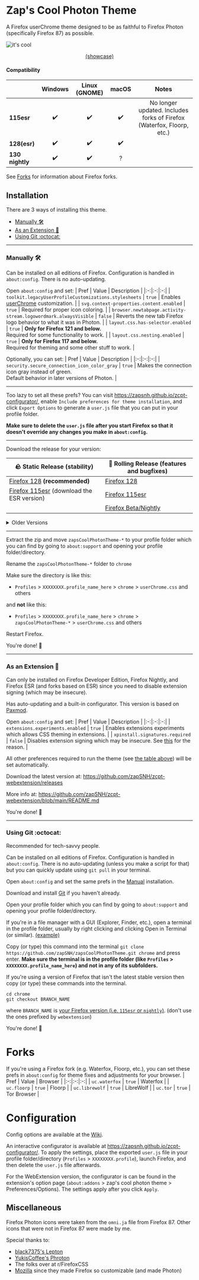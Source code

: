 # Zap's Cool Photon Theme
A Firefox userChrome theme designed to be as faithful to Firefox Photon (specifically Firefox 87) as possible.

![it's cool](https://github.com/zapSNH/zapsCoolPhotonTheme/assets/134786889/5b0dbcc3-78f2-497e-a949-39f0fdfa63cf)
<p align="center"><a href="https://github.com/zapSNH/zapsCoolPhotonTheme/wiki/Showcase">(showcase)</a></p>

#### Compatibility
| | Windows | Linux (GNOME) | macOS | Notes |
|-|:-:|:-:|:-:|:-:|
| **115esr** | ✔️ | ✔️ | ✔️ | No longer updated. Includes forks of Firefox (Waterfox, Floorp, etc.) |
| **128(esr)** | ✔️ | ✔️ | ✔️ | |
| **130 nightly** | ✔️ | ✔️ | ? | |

See [Forks](#forks) for information about Firefox forks.

## Installation
There are 3 ways of installing this theme.
* [Manually 🛠](#manually-)
* [As an Extension 🧩](#as-an-extension-)
* [Using Git :octocat:](#using-git-octocat)
  
____
### Manually 🛠
Can be installed on all editions of Firefox. Configuration is handled in `about:config`. There is no auto-updating.

Open `about:config` and set:
| Pref | Value | Description |
|:-:|:-:|:-:|
| `toolkit.legacyUserProfileCustomizations.stylesheets` | `true` | Enables [userChrome](https://www.userchrome.org/) customization. |
| `svg.context-properties.content.enabled` | `true` | Required for proper icon coloring. |
| `browser.newtabpage.activity-stream.logowordmark.alwaysVisible` | `false` | Reverts the new tab Firefox logo behavior to what it was in Photon. |
| `layout.css.has-selector.enabled` | `true` | **Only for Firefox 121 and below.**<br>Required for some functionality to work. |
| `layout.css.nesting.enabled` | `true` | **Only for Firefox 117 and below.**<br>Required for theming and some other stuff to work. |

Optionally, you can set:
| Pref | Value | Description |
|:-:|:-:|:-:|
| `security.secure_connection_icon_color_gray` | `true` | Makes the connection icon gray instead of green.<br>Default behavior in later versions of Photon. |
____
Too lazy to set all these prefs? You can visit https://zapsnh.github.io/zcpt-configurator/, enable `Include preferences for theme installation`, and click `Export Options` to generate a `user.js` file that you can put in your profile folder.

**Make sure to delete the `user.js` file after you start Firefox so that it doesn't override any changes you make in `about:config`.**
____

Download the release for your version:

| __🪨 Static Release (stability)__ | __🛞 Rolling Release (features and bugfixes)__ |
|-|-|
| [Firefox 128](https://github.com/zapSNH/zapsCoolPhotonTheme/releases/tag/v128) **(recommended)**             | [Firefox 128](https://github.com/zapSNH/zapsCoolPhotonTheme/archive/refs/heads/main.zip)             |
| [Firefox 115esr](https://github.com/zapSNH/zapsCoolPhotonTheme/releases/tag/v128) (download the ESR version) | [Firefox 115esr](https://github.com/zapSNH/zapsCoolPhotonTheme/archive/refs/heads/115esr.zip)        |
|                                                                                                              | [Firefox Beta/Nightly](https://github.com/zapSNH/zapsCoolPhotonTheme/archive/refs/heads/nightly.zip) |

<details>
	<summary>Older Versions</summary>

* [Firefox 99](https://github.com/zapSNH/zapsCoolPhotonTheme/archive/refs/heads/archive-v99.zip)
* [Firefox 116 - 119](https://github.com/zapSNH/zapsCoolPhotonTheme/archive/refs/heads/119.zip)
* [Other Versions (Firefox 120+)](https://github.com/zapSNH/zapsCoolPhotonTheme/releases)
</details>

____

Extract the zip and move `zapsCoolPhotonTheme-*` to your profile folder which you can find by going to `about:support` and opening your profile folder/directory.

Rename the `zapsCoolPhotonTheme-*` folder to `chrome`

Make sure the directory is like this:
* `Profiles` > `XXXXXXXX.profile_name_here` > `chrome` > `userChrome.css` and others

and **not** like this:
* `Profiles` > `XXXXXXXX.profile_name_here` > `chrome` > `zapsCoolPhotonTheme-*` > `userChrome.css` and others

Restart Firefox.

You're done! 🎉

____

### As an Extension 🧩
Can only be installed on Firefox Developer Edition, Firefox Nightly, and Firefox ESR (and forks based on ESR) since you need to disable extension signing (which may be insecure).

Has auto-updating and a built-in configurator.
This version is based on [Paxmod](https://github.com/numirias/paxmod).

Open `about:config` and set:
| Pref | Value | Description |
|:-:|:-:|:-:|
| `extensions.experiments.enabled`  | `true` | Enables extensions experiments which allows CSS theming in extensions. |
| `xpinstall.signatures.required` | `false` | Disables extension signing which may be insecure. See [this](https://github.com/numirias/paxmod#why-cant-i-install-paxmod-as-a-verified-extension-through-mozilla) for the reason.  |
  
All other preferences required to run the theme (see [the table above](#manually-)) will be set automatically.

Download the latest version at: https://github.com/zapSNH/zcpt-webextension/releases

More info at: https://github.com/zapSNH/zcpt-webextension/blob/main/README.md

You're done! 🎉

____

### Using Git :octocat:
Recommended for tech-savvy people.

Can be installed on all editions of Firefox. Configuration is handled in `about:config`. There is no auto-updating (unless you make a script for that) but you can quickly update using `git pull` in your terminal.

Open `about:config` and set the same prefs in the [Manual](#manually-) installation.

Download and install [Git](https://git-scm.com/) if you haven't already.

Open your profile folder which you can find by going to `about:support` and opening your profile folder/directory.

If you're in a file manager with a GUI (Explorer, Finder, etc.), open a terminal in the profile folder, usually by right clicking and clicking Open in Terminal (or similar). [(example)](https://github.com/zapSNH/zapsCoolPhotonTheme/assets/134786889/c35ffc7d-0343-479a-9366-72d56833c4c3)

Copy (or type) this command into the terminal `git clone https://github.com/zapSNH/zapsCoolPhotonTheme.git chrome` and press enter. **Make sure the terminal is in the profile folder (like `Profiles` > `XXXXXXXX.profile_name_here`) and not in any of its subfolders.**

If you're using a version of Firefox that isn't the latest stable version then copy (or type) these commands into the terminal.
```
cd chrome
git checkout BRANCH_NAME
```
where `BRANCH_NAME` is [your Firefox version (i.e. `115esr` or `nightly`)](https://github.com/zapSNH/zapsCoolPhotonTheme/branches). (don't use the ones prefixed by `webextension`)

You're done! 🎉

# Forks
If you're using a Firefox fork (e.g. Waterfox, Floorp, etc.), you can set these prefs in `about:config` for theme fixes and adjustments for your browser.
| Pref | Value | Browser |
|:-:|:-:|:-:|
| `uc.waterfox` | `true` | Waterfox |
| `uc.floorp` | `true` | Floorp |
| `uc.librewolf` | `true` | LibreWolf |
| `uc.tor` | `true` | Tor Browser |

# Configuration
Config options are available at the [Wiki](https://github.com/zapSNH/zapsCoolPhotonTheme/wiki/Config-Options).

An interactive configurator is available at https://zapsnh.github.io/zcpt-configurator/. To apply the settings, place the exported `user.js` file in your profile folder/directory (`Profiles` > `XXXXXXXX.profile`), launch Firefox, and then delete the `user.js` file afterwards.

For the WebExtension version, the configurator is can be found in the extension's option page (`about:addons` > zap's cool photon theme > Preferences/Options). The settings apply after you click `Apply`.

## Miscellaneous
Firefox Photon icons were taken from the `omni.ja` file from Firefox 87.
Other icons that were not in Firefox 87 were made by me.

Special thanks to:
- [black7375's Lepton](https://github.com/black7375/Firefox-UI-Fix)
- [YukisCoffee's Phroton](https://github.com/YukisCoffee/phroton/)
- The folks over at r/FirefoxCSS
- [Mozilla](https://www.mozilla.org/) since they made Firefox so customizable (and made Photon)
